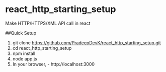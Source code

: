 # react_http_starting_setup
Make HTTP/HTTPS/XML API call in react

##Quick Setup

   1. git clone https://github.com/PradeepDevK/react_http_starting_setup.git
   2. cd react_http_starting_setup
   3. npm install
   4. node app.js
   5. In your browser,
          - http://localhost:3000